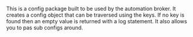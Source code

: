 This is a config package built to be used by the automation broker. It creates a config object that can be traversed using the keys. If no key is found then an empty value is returned with a log statement. It also allows you to pas sub configs around. 
